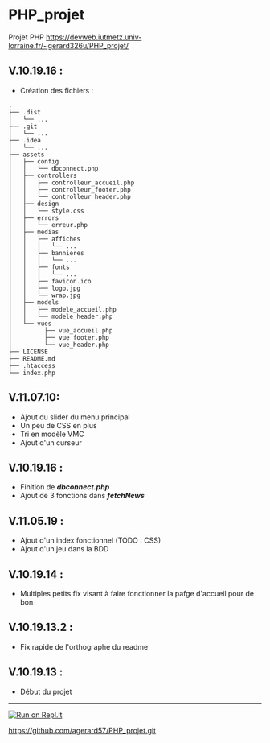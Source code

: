 
# **PHP_projet**

Projet PHP
https://devweb.iutmetz.univ-lorraine.fr/~gerard326u/PHP_projet/

## **V.10.19.16 :**

- Création des fichiers :

```
.
├── .dist
│   └── ...
├── .git
│   └── ...
├── .idea
│   └── ...
├── assets
│   ├── config
│   │   └── dbconnect.php
│   ├── controllers
│   │   ├── controlleur_accueil.php
│   │   ├── controlleur_footer.php
│   │   └── controlleur_header.php
│   ├── design
│   │   └── style.css
│   ├── errors
│   │   └── erreur.php
│   ├── medias
│   │   ├── affiches
│   │   │   └── ...
│   │   ├── bannieres
│   │   │   └── ...
│   │   ├── fonts
│   │   │   └── ...
│   │   ├── favicon.ico
│   │   ├── logo.jpg
│   │   └── wrap.jpg
│   ├── models
│   │   ├── modele_accueil.php
│   │   └── modele_header.php
│   └── vues
│         ├── vue_accueil.php
│         ├── vue_footer.php
│         └── vue_header.php
├── LICENSE
├── README.md
├── .htaccess
└── index.php
```

## **V.11.07.10:**


- Ajout du slider du menu principal
- Un peu de CSS en plus
- Tri en modèle VMC
- Ajout d'un curseur

## **V.10.19.16 :**

- Finition de ***dbconnect.php***
- Ajout de 3 fonctions dans ***fetchNews***

## **V.11.05.19 :**

- Ajout d'un index fonctionnel (TODO : CSS)
- Ajout d'un jeu dans la BDD

## **V.10.19.14 :**

- Multiples petits fix visant à faire fonctionner la pafge d'accueil pour de bon

## **V.10.19.13.2 :**
  
- Fix rapide de l'orthographe du readme
  
## **V.10.19.13 :**

- Début du projet

___

[![Run on Repl.it](https://repl.it/badge/github/agerard57/PHP_projet)](https://repl.it/github/agerard57/PHP_projet)

https://github.com/agerard57/PHP_projet.git
